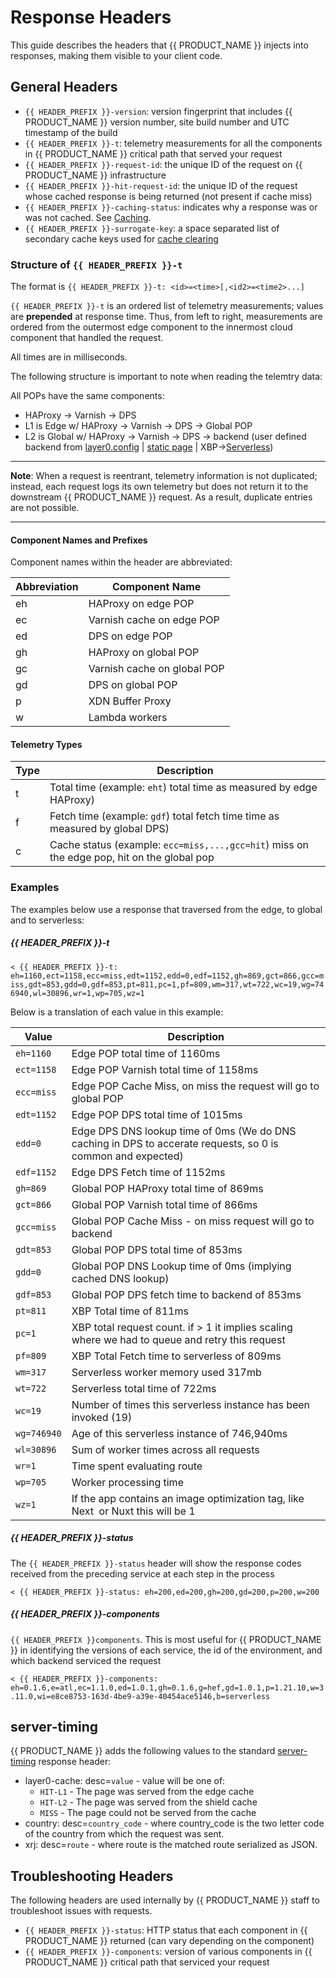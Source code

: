 # Response Headers

This guide describes the headers that {{ PRODUCT_NAME }} injects into responses, making them visible to your client code.

## General Headers

- `{{ HEADER_PREFIX }}-version`: version fingerprint that includes {{ PRODUCT_NAME }} version number, site build number and UTC timestamp of the build
- `{{ HEADER_PREFIX }}-t`: telemetry measurements for all the components in {{ PRODUCT_NAME }} critical path that served your request
- `{{ HEADER_PREFIX }}-request-id`: the unique ID of the request on {{ PRODUCT_NAME }} infrastructure
- `{{ HEADER_PREFIX }}-hit-request-id`: the unique ID of the request whose cached response is being returned (not present if cache miss)
- `{{ HEADER_PREFIX }}-caching-status`: indicates why a response was or was not cached. See [Caching](/guides/caching#section_why_is_my_response_not_being_cached_).
- `{{ HEADER_PREFIX }}-surrogate-key`: a space separated list of secondary cache keys used for [cache clearing](/guides/purging#surrogate_keys)

### Structure of `{{ HEADER_PREFIX }}-t`

The format is `{{ HEADER_PREFIX }}-t: <id>=<time>[,<id2>=<time2>...]`

`{{ HEADER_PREFIX }}-t` is an ordered list of telemetry measurements; values are **prepended** at response time. Thus, from left to right, measurements are ordered from the outermost edge component to the innermost cloud component that handled the request.

All times are in milliseconds.

The following structure is important to note when reading the telemtry data:

All POPs have the same components: 
* HAProxy -> Varnish -> DPS
* L1 is Edge w/ HAProxy -> Varnish -> DPS -> Global POP
* L2 is Global w/ HAProxy -> Varnish -> DPS  -> backend (user defined backend from [layer0.config](https://docs.layer0.co/guides/layer0_config#section_backends) | [static page](https://docs.layer0.co/guides/static_sites#section_router_configuration) | XBP->[Serverless](https://docs.layer0.co/guides/serverless_functions#section_serverless_functions))

***
**Note**: When a request is reentrant, telemetry information is not duplicated; instead, each request logs its own telemetry but does not return it to the downstream {{ PRODUCT_NAME }} request. As a result, duplicate entries are not possible. 
***


#### Component Names and Prefixes

Component names within the header are abbreviated: 

| Abbreviation | Component Name |
| ------------ | -------------- |
| eh  | HAProxy on edge POP              |
| ec  | Varnish cache on edge POP        |
| ed  | DPS on edge POP                  |
| gh | HAProxy on global POP            |
| gc | Varnish cache on global POP      |
| gd | DPS on global POP                |
| p  | XDN Buffer Proxy                 |
| w  | Lambda workers                   |


#### Telemetry Types
| Type | Description |
| ------------ | -------------- |
| t | Total time (example: `eht`) total time as measured by edge HAProxy) |
| f | Fetch time (example: `gdf`) total fetch time time as measured by global DPS) |
| c | Cache status (example: `ecc=miss,...,gcc=hit`) miss on the edge pop, hit on the global pop |
 
### Examples
The examples below use a response that traversed from the edge, to global and to serverless:
##### _{{ HEADER_PREFIX }}-t_
`< {{ HEADER_PREFIX }}-t: eh=1160,ect=1158,ecc=miss,edt=1152,edd=0,edf=1152,gh=869,gct=866,gcc=miss,gdt=853,gdd=0,gdf=853,pt=811,pc=1,pf=809,wm=317,wt=722,wc=19,wg=746940,wl=30896,wr=1,wp=705,wz=1`

Below is a translation of each value in this example:

| Value | Description |
| -------------- | -------------- |
| `eh=1160`  | Edge POP total time of 1160ms |
| `ect=1158` | Edge POP Varnish total time of 1158ms |
| `ecc=miss` | Edge POP Cache Miss, on miss the request will go to global POP |
| `edt=1152` | Edge POP DPS total time of 1015ms |
| `edd=0`    | Edge DPS DNS lookup time of 0ms (We do DNS caching in DPS to accerate requests, so 0 is common and expected) |
| `edf=1152` | Edge DPS Fetch time of 1152ms |
| `gh=869`   | Global POP HAProxy total time of 869ms |
| `gct=866`  | Global POP Varnish total time of 866ms |
| `gcc=miss` | Global POP Cache Miss - on miss request will go to backend |
| `gdt=853`  | Global POP DPS total time of 853ms |
| `gdd=0`    | Global POP DNS Lookup time of 0ms (implying cached DNS lookup) |
| `gdf=853`  | Global POP DPS fetch time to backend of 853ms |
| `pt=811`   | XBP Total time of 811ms |
| `pc=1`     | XBP total request count. if > 1 it implies scaling where we had to queue and retry this request |
| `pf=809`   | XBP Total Fetch time to serverless of 809ms |
| `wm=317`   | Serverless worker memory used 317mb |
| `wt=722`   | Serverless total time of 722ms |
| `wc=19`    | Number of times this serverless instance has been invoked (19) |
| `wg=746940`| Age of this serverless instance of 746,940ms |
| `wl=30896` | Sum of worker times across all requests |
| `wr=1`     | Time spent evaluating route |
| `wp=705`   | Worker processing time |
| `wz=1`     | If the app contains an image optimization tag, like Next [<Image>](https://nextjs.org/docs/api-reference/next/image) or Nuxt [<nuxt-img>](https://image.nuxtjs.org/components/nuxt-img/) this will be 1 |

##### _{{ HEADER_PREFIX }}-status_
The `{{ HEADER_PREFIX }}-status` header will show the response codes received from the preceding service at each step in the process

`< {{ HEADER_PREFIX }}-status: eh=200,ed=200,gh=200,gd=200,p=200,w=200`

##### _{{ HEADER_PREFIX }}-components_
 `{{ HEADER_PREFIX }}components`. This is most useful for {{ PRODUCT_NAME }} in identifying the versions of each service, the id of the environment, and which backend serviced the request

`< {{ HEADER_PREFIX }}-components: eh=0.1.6,e=atl,ec=1.1.0,ed=1.0.1,gh=0.1.6,g=hef,gd=1.0.1,p=1.21.10,w=3.11.0,wi=e8ce8753-163d-4be9-a39e-40454ace5146,b=serverless`


## server-timing

{{ PRODUCT_NAME }} adds the following values to the standard [server-timing](https://www.w3.org/TR/server-timing/) response header:

- layer0-cache: desc=`value` - value will be one of:
  - `HIT-L1` - The page was served from the edge cache
  - `HIT-L2` - The page was served from the shield cache
  - `MISS` - The page could not be served from the cache
- country: desc=`country_code` - where country_code is the two letter code of the country from which the request was sent.
- xrj: desc=`route` - where route is the matched route serialized as JSON.

## Troubleshooting Headers

The following headers are used internally by {{ PRODUCT_NAME }} staff to troubleshoot issues with requests.

- `{{ HEADER_PREFIX }}-status`: HTTP status that each component in {{ PRODUCT_NAME }} returned (can vary depending on the component)
- `{{ HEADER_PREFIX }}-components`: version of various components in {{ PRODUCT_NAME }} critical path that serviced your request
